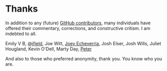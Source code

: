<!-- title: Thanks -->
<!-- categories: pages -->
<!-- tags: contributors -->
<!-- published: 2015-08-09T19:30:00-05:00 -->
<!-- updated: 2015-09-08T22:43:00-05:00 -->
<!-- summary: A quick thank-you to those who have contributed to this silly little blog. -->

# Thanks

In addition to any (future) [GitHub contributors](https://github.com/technmsg/blog/graphs/contributors), many individuals have offered their commentary, corrections, and constructive critism. I am indebted to all.

Emily V B, 
@[jfield](https://twitter.com/jfield), 
Joe Witt, 
[Joey Echeverria](https://twitter.com/fwiffo), 
Josh Elser, 
Josh Wills, 
Juliet Hougland, 
Kevin O'Dell, 
Marty Day, 
[Peter](https://twitter.com/xoder)

And also to those who preferred anonymity, thank you. You know who you are.
